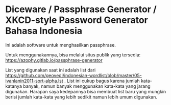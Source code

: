 Diceware / Passphrase Generator / XKCD-style Password Generator Bahasa Indonesia
============

Ini adalah software untuk menghasilkan passphrase.

Untuk menggunakannya, bisa melalui situs publik yang tersedia: https://azophy.gitlab.io/passphrase-generator

List yang digunakan saat ini adalah list dari https://github.com/geovedi/indonesian-wordlist/blob/master/05-ivanlanin2011-sort-alpha.lst . List ini cukup bagus karena jumlah kata-katanya banyak, namun banyak menggunakan kata-kata yang jarang digunakan. Harapan saya kedepannya bisa membuat list baru yang mungkin berisi jumlah kata-kata yang lebih sedikit namun lebih umum digunakan.
